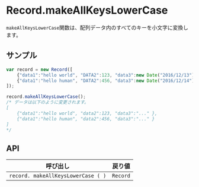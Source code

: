 # Record.makeAllKeysLowerCase

`makeAllKeysLowerCase`関数は、配列データ内のすべてのキーを小文字に変換します。

## サンプル

```javascript
var record = new Record([
    {"data1":"hello world", "DATA2":123, "data3":new Date("2016/12/13") },
    {"data1":"hello human", "DATA2":456, "data3":new Date("2016/12/14") }
]);

record.makeAllKeysLowerCase();
/* データは以下のように変更されます。
[
    {"data1":"hello world", "data2":123, "data3":"..." },
    {"data1":"hello human", "data2":456, "data3":"..." }
]
*/

```

## API

| 呼び出し | 戻り値 |
|---|---|
| `record. makeAllKeysLowerCase ( )` | `Record` |